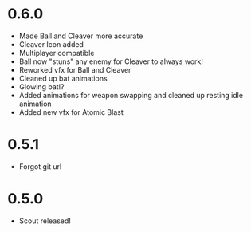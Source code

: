 # 0.6.0

- Made Ball and Cleaver more accurate
- Cleaver Icon added
- Multiplayer compatible
- Ball now "stuns" any enemy for Cleaver to always work!
- Reworked vfx for Ball and Cleaver
- Cleaned up bat animations
- Glowing bat!?
- Added animations for weapon swapping and cleaned up resting idle animation
- Added new vfx for Atomic Blast


# 0.5.1

- Forgot git url

# 0.5.0

- Scout released!